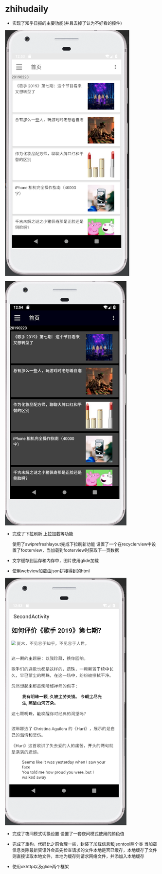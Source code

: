 # zhihudaily
* 实现了知乎日报的主要功能(并且去掉了认为不好看的控件)

![main](https://github.com/931717954/zhihudaily/blob/master/%E4%B8%BB%E9%A1%B5.PNG)

![night](https://github.com/931717954/zhihudaily/blob/master/%E5%A4%9C%E9%97%B4%E4%B8%BB%E9%A1%B5.PNG)

* 完成了下拉刷新 上拉加载等功能
  
  使用了swiprefreshlayout完成下拉刷新功能 
  设置了一个在recyclerview中设置了footerview，当加载到footerview时获取下一页数据
  
* 文字缓存到运存和内存中，图片使用glide加载
* 使用webview加载由json拼接得到的html

![web](https://github.com/931717954/zhihudaily/blob/master/%E7%BD%91%E9%A1%B5.PNG)
* 完成了夜间模式切换设置
  设置了一套夜间模式使用的颜色值
  
* 完成了重构，代码比之前合理一些，封装了加载信息和jsontool两个类
  当加载信息类除最新资讯外会首先检查请求的文件本地是否已缓存，本地缓存了文件则直接读取本地文件，本地为缓存则请求网络文件，并添加入本地缓存
  
* 使用okhttp以及glide两个框架


